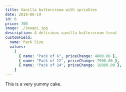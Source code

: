 ```yaml
---
title: Vanilla buttercream with sprinkles
date: 2019-06-19
id: 6
price: 700
image: ./image1.jpg
description: A delicious vanilla buttercream treat
customField:
  name: Pack Size
  values:
    [
      { name: "Pack of 6", priceChange: 4000.00 },
      { name: "Pack of 12", priceChange: 7500.00 },
      { name: "Pack of 24", priceChange: 16000.00 },
    ]
---
```


This is a very yummy cake.
